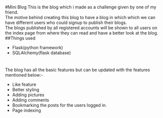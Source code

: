 #Mini Blog
This is the blog which i made as a challenge given by one of my friend.
<br>The motive behind creating this blog to have a blog in which which we can have different users who could signup to publish their blogs.
<br>
The blogs published by all registered accounts will be shown to all users on the index page from where they can read and have a better look at the blog.
##Things used
* Flask(python framework)
* SQLAlchemy(flask database)
#
The blog has all the basic features but can be updated with the features mentioned below:-
* Like feature
* Better styling
* Adding pictures
* Adding comments
* Bookmarking the posts for the users logged in.
* Page indexing